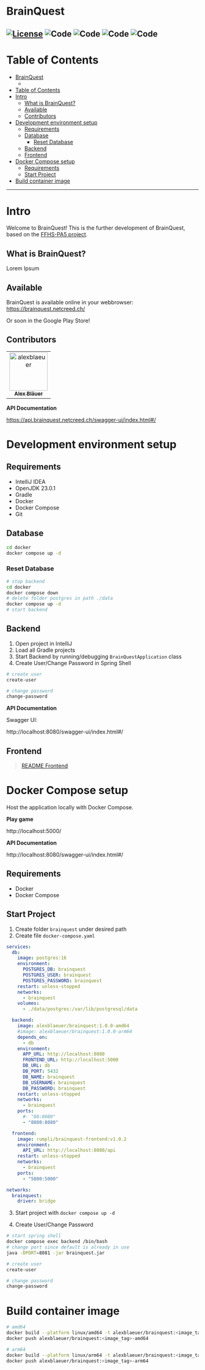 # BrainQuest

[![License](https://img.shields.io/badge/License-GPL--v3.0-lightgrey)](https://github.com/rumpli/BrainQuest/blob/main/LICENSE)
![Code](https://img.shields.io/badge/Language-Java-brown)
![Code](https://img.shields.io/badge/Language-TypeScript-blue)
![Code](https://img.shields.io/badge/Language-JavaScript-yellow)
![Code](https://img.shields.io/badge/Language-Python-darkblue)
-----

Table of Contents
=================
- [BrainQuest](#brainquest)
  - [](#)
- [Table of Contents](#table-of-contents)
- [Intro](#intro)
  - [What is BrainQuest?](#what-is-brainquest)
  - [Available](#available)
  - [Contributors](#contributors)
- [Development environment setup](#development-environment-setup)
  - [Requirements](#requirements)
  - [Database](#database)
    - [Reset Database](#reset-database)
  - [Backend](#backend)
  - [Frontend](#frontend)
- [Docker Compose setup](#docker-compose-setup)
  - [Requirements](#requirements-1)
  - [Start Project](#start-project)
- [Build container image](#build-container-image)
-----

# Intro
Welcome to BrainQuest!
This is the further development of BrainQuest, based on the [FFHS-PA5 project](https://github.com/rumpli/FFHS-PA5).

## What is BrainQuest?
Lorem Ipsum

## Available
BrainQuest is available online in your webbrowser:
https://brainquest.netcreed.ch/

Or soon in the Google Play Store!

## Contributors

<!-- readme: collaborators,contributors,alexblaeuer,rumpli/- -start -->
<table>
	<tbody>
		<tr>
            <td align="center">
                <a href="https://github.com/alexblaeuer">
                    <img src="https://avatars.githubusercontent.com/u/11502742?v=4" width="100;" alt="alexblaeuer"/>
                    <br />
                    <sub><b>Alex Bläuer</b></sub>
                </a>
            </td>
		</tr>
	<tbody>
</table>
<!-- readme: collaborators,contributors,alexblaeuer,rumpli/- -end -->

**API Documentation**

https://api.brainquest.netcreed.ch/swagger-ui/index.html#/

# Development environment setup

## Requirements

- IntelliJ IDEA
- OpenJDK 23.0.1
- Gradle
- Docker
- Docker Compose
- Git

## Database

```bash
cd docker
docker compose up -d
```

### Reset Database

```bash
# stop backend
cd docker
docker compose down
# delete folder postgres in path ./data
docker compose up -d
# start backend
```

## Backend

1. Open project in IntelliJ
2. Load all Gradle projects
3. Start Backend by running/debugging `BrainQuestApplication` class
4. Create User/Change Password in Spring Shell

```bash
# create user
create-user

# change password
change-password
```

**API Documentation**

Swagger UI:

http://localhost:8080/swagger-ui/index.html#/

## Frontend

> [README Frontend](./frontend/README.md)

# Docker Compose setup

Host the application locally with Docker Compose.

**Play game**

http://localhost:5000/

**API Documentation**

http://localhost:8080/swagger-ui/index.html#/

## Requirements

- Docker
- Docker Compose

## Start Project

1. Create folder `brainquest` under desired path
2. Create file `docker-compose.yaml`

```yaml
services:
  db:
    image: postgres:16
    environment:
      POSTGRES_DB: brainquest
      POSTGRES_USER: brainquest
      POSTGRES_PASSWORD: brainquest
    restart: unless-stopped
    networks:
      - brainquest
    volumes:
      - ./data/postgres:/var/lib/postgresql/data

  backend:
    image: alexblaeuer/brainquest:1.0.0-amd64
    #image: alexblaeuer/brainquest:1.0.0-arm64
    depends_on:
      - db
    environment:
      APP_URL: http://localhost:8080
      FRONTEND_URL: http://localhost:5000
      DB_URL: db
      DB_PORT: 5432
      DB_NAME: brainquest
      DB_USERNAME: brainquest
      DB_PASSWORD: brainquest
    restart: unless-stopped
    networks:
      - brainquest
    ports:
      #- "80:8080"
      - "8080:8080"

  frontend:
    image: rumpli/brainquest-frontend:v1.0.2
    environment:
      API_URL: http://localhost:8080/api
    restart: unless-stopped
    networks:
      - brainquest
    ports:
      - "5000:5000"

networks:
  brainquest:
    driver: bridge
```
3. Start project with `docker compose up -d`


4. Create User/Change Password

```bash
# start spring shell
docker compose exec backend /bin/bash
# change port since default is already in use
java -DPORT=8081 -jar brainquest.jar

# create user
create-user

# change password
change-password
```

# Build container image

```bash
# amd64
docker build --platform linux/amd64 -t alexblaeuer/brainquest:<image_tag>-amd64 .
docker push alexblaeuer/brainquest:<image_tag>-amd64

# arm64
docker build --platform linux/arm64 -t alexblaeuer/brainquest:<image_tag>-arm64 .
docker push alexblaeuer/brainquest:<image_tag>-arm64
```

